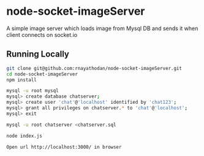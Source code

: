 # node-socket-imageServer
A simple image server which loads image from Mysql DB and sends it when client
connects on socket.io
## Running Locally
```sh
git clone git@github.com:rnayathodan/node-socket-imageServer.git
cd node-socket-imageServer
npm install

mysql -u root mysql
mysql> create database chatserver;
mysql> create user 'chat'@'localhost' identified by 'chat123';
mysql> grant all privileges on chatserver.* to 'chat'@'localhost';
mysql> exit

mysql -u root chatserver <chatserver.sql

node index.js

Open url http://localhost:3000/ in browser

```
